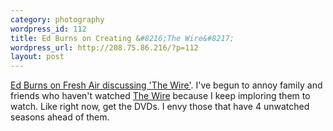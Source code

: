 ```yaml
--- 
category: photography
wordpress_id: 112
title: Ed Burns on Creating &#8216;The Wire&#8217;
wordpress_url: http://208.75.86.216/?p=112
layout: post
---
```

<a href="http://www.npr.org/templates/story/story.php?storyId=6524743">Ed Burns on Fresh Air discussing 'The Wire'</a>. I've begun to annoy family and friends who haven't watched <a href="http://www.hbo.com/thewire/">The Wire</a> because I keep imploring them to watch. Like right now, get the DVDs. I envy those that have 4 unwatched seasons ahead of them.
